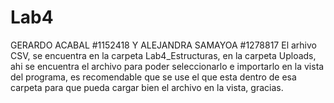 # Lab4
GERARDO ACABAL #1152418 Y ALEJANDRA SAMAYOA #1278817
El arhivo CSV, se encuentra en la carpeta Lab4_Estructuras, en la carpeta Uploads, ahi se encuentra el archivo para poder seleccionarlo
e importarlo en la vista del programa, es recomendable que se use el que esta dentro de esa carpeta para que pueda cargar bien el archivo en la vista, gracias.
